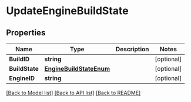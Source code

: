 # UpdateEngineBuildState

## Properties

Name | Type | Description | Notes
------------ | ------------- | ------------- | -------------
**BuildID** | **string** |  | [optional] 
**BuildState** | [**EngineBuildStateEnum**](EngineBuildStateEnum.md) |  | [optional] 
**EngineID** | **string** |  | [optional] 

[[Back to Model list]](../README.md#documentation-for-models) [[Back to API list]](../README.md#documentation-for-api-endpoints) [[Back to README]](../README.md)


